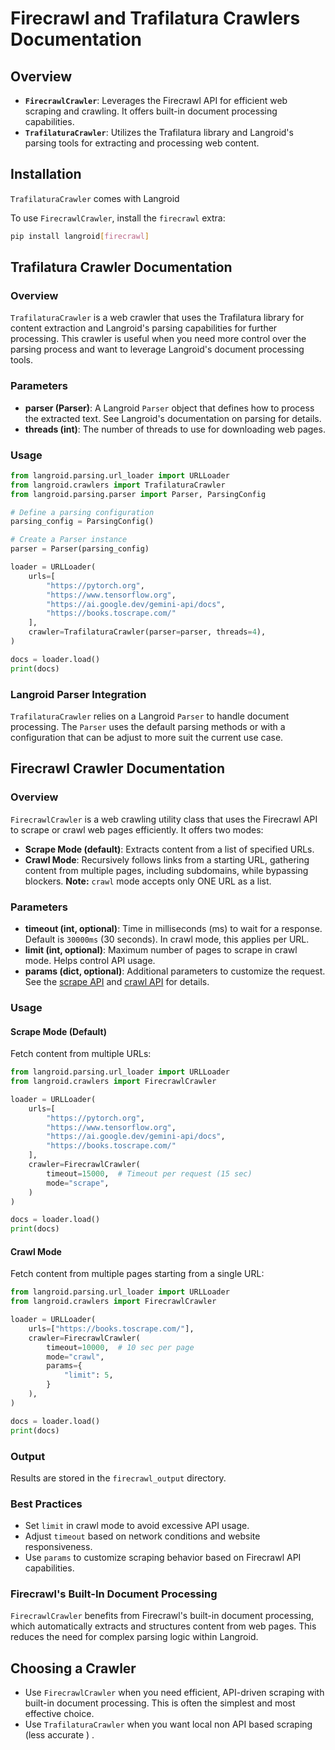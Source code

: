 # Firecrawl and Trafilatura Crawlers Documentation

## Overview
*   **`FirecrawlCrawler`**:  Leverages the Firecrawl API for efficient web scraping and crawling. It offers built-in document processing capabilities.
*   **`TrafilaturaCrawler`**: Utilizes the Trafilatura library and Langroid's parsing tools for extracting and processing web content.

## Installation

`TrafilaturaCrawler` comes with Langroid

To use `FirecrawlCrawler`, install the `firecrawl` extra:

```bash
pip install langroid[firecrawl]
```

## Trafilatura Crawler Documentation

### Overview

`TrafilaturaCrawler` is a web crawler that uses the Trafilatura library for content extraction and Langroid's parsing capabilities for further processing. This crawler is useful when you need more control over the parsing process and want to leverage Langroid's document processing tools.

### Parameters

*   **parser (Parser)**: A Langroid `Parser` object that defines how to process the extracted text. See Langroid's documentation on parsing for details.
*   **threads (int)**: The number of threads to use for downloading web pages.

### Usage

```python
from langroid.parsing.url_loader import URLLoader
from langroid.crawlers import TrafilaturaCrawler
from langroid.parsing.parser import Parser, ParsingConfig

# Define a parsing configuration
parsing_config = ParsingConfig()

# Create a Parser instance
parser = Parser(parsing_config)

loader = URLLoader(
    urls=[
        "https://pytorch.org",
        "https://www.tensorflow.org",
        "https://ai.google.dev/gemini-api/docs",
        "https://books.toscrape.com/"
    ],
    crawler=TrafilaturaCrawler(parser=parser, threads=4),
)

docs = loader.load()
print(docs)
```

### Langroid Parser Integration

`TrafilaturaCrawler` relies on a Langroid `Parser` to handle document processing. The `Parser` uses the default parsing methods or with a configuration that can be adjust to more suit the current use case.

## Firecrawl Crawler Documentation

### Overview

`FirecrawlCrawler` is a web crawling utility class that uses the Firecrawl API to scrape or crawl web pages efficiently. It offers two modes:

*   **Scrape Mode (default)**: Extracts content from a list of specified URLs.
*   **Crawl Mode**: Recursively follows links from a starting URL, gathering content from multiple pages, including subdomains, while bypassing blockers.  **Note:** `crawl` mode accepts only ONE URL as a list.

### Parameters

*   **timeout (int, optional)**: Time in milliseconds (ms) to wait for a response. Default is `30000ms` (30 seconds). In crawl mode, this applies per URL.
*   **limit (int, optional)**: Maximum number of pages to scrape in crawl mode. Helps control API usage.
*   **params (dict, optional)**: Additional parameters to customize the request. See the [scrape API](https://docs.firecrawl.dev/api-reference/endpoint/scrape) and [crawl API](https://docs.firecrawl.dev/api-reference/endpoint/crawl-post) for details.

### Usage

#### Scrape Mode (Default)

Fetch content from multiple URLs:

```python
from langroid.parsing.url_loader import URLLoader
from langroid.crawlers import FirecrawlCrawler

loader = URLLoader(
    urls=[
        "https://pytorch.org",
        "https://www.tensorflow.org",
        "https://ai.google.dev/gemini-api/docs",
        "https://books.toscrape.com/"
    ],
    crawler=FirecrawlCrawler(
        timeout=15000,  # Timeout per request (15 sec)
        mode="scrape",
    )
)

docs = loader.load()
print(docs)
```

#### Crawl Mode

Fetch content from multiple pages starting from a single URL:

```python
from langroid.parsing.url_loader import URLLoader
from langroid.crawlers import FirecrawlCrawler

loader = URLLoader(
    urls=["https://books.toscrape.com/"],
    crawler=FirecrawlCrawler(
        timeout=10000,  # 10 sec per page
        mode="crawl",
        params={
            "limit": 5,
        }
    ),
)

docs = loader.load()
print(docs)
```

### Output

Results are stored in the `firecrawl_output` directory.

### Best Practices

*   Set `limit` in crawl mode to avoid excessive API usage.
*   Adjust `timeout` based on network conditions and website responsiveness.
*   Use `params` to customize scraping behavior based on Firecrawl API capabilities.

### Firecrawl's Built-In Document Processing

`FirecrawlCrawler` benefits from Firecrawl's built-in document processing, which automatically extracts and structures content from web pages. This reduces the need for complex parsing logic within Langroid.

## Choosing a Crawler

*   Use `FirecrawlCrawler` when you need efficient, API-driven scraping with built-in document processing. This is often the simplest and most effective choice.
*   Use `TrafilaturaCrawler` when you want local non API based scraping (less accurate ) .
